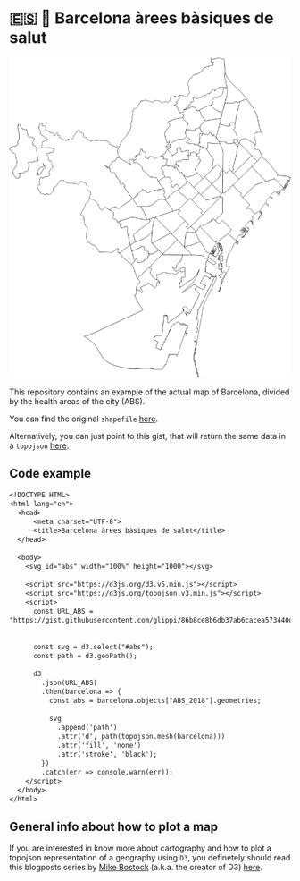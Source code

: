 # :es: :european_castle: Barcelona àrees bàsiques de salut

![Barcelona àrees bàsiques de salut](barcelona_abs.png)

This repository contains an example of the actual map of Barcelona, divided by
the health areas of the city (ABS).

You can find the original `shapefile` [here](http://salutweb.gencat.cat/ca/el_departament/estadistiques_sanitaries/cartografia/).

Alternatively, you can just point to this gist, that will return the same data
in a `topojson` [here](https://gist.githubusercontent.com/glippi/86b8ce8b6db37ab6cacea573440df1b8/raw/45ecc0e8428fb672a133c0af48cd0102a72bb47b/FINAL).

## Code example
```
<!DOCTYPE HTML>
<html lang="en">
  <head>
      <meta charset="UTF-8">
      <title>Barcelona àrees bàsiques de salut</title>
  </head>

  <body>
    <svg id="abs" width="100%" height="1000"></svg>

    <script src="https://d3js.org/d3.v5.min.js"></script>
    <script src="https://d3js.org/topojson.v3.min.js"></script>
    <script>
      const URL_ABS = "https://gist.githubusercontent.com/glippi/86b8ce8b6db37ab6cacea573440df1b8/raw/45ecc0e8428fb672a133c0af48cd0102a72bb47b/FINAL"


      const svg = d3.select("#abs");
      const path = d3.geoPath();

      d3
        .json(URL_ABS)
        .then(barcelona => {
          const abs = barcelona.objects["ABS_2018"].geometries;

          svg
            .append('path')
            .attr('d', path(topojson.mesh(barcelona)))
            .attr('fill', 'none')
            .attr('stroke', 'black');
        })
        .catch(err => console.warn(err));
    </script>
  </body>
</html>
```


## General info about how to plot a map
If you are interested in know more about cartography and how to plot a topojson
representation of a geography using `D3`, you definetely should read this
blogposts series by [Mike Bostock](https://github.com/mbostock) (a.k.a. the creator of D3) [here](https://medium.com/@mbostock/command-line-cartography-part-1-897aa8f8ca2c).
